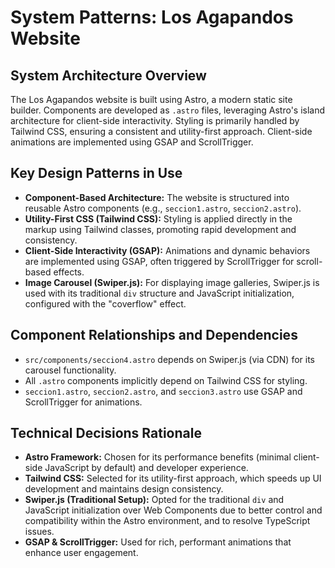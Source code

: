 # System Patterns: Los Agapandos Website

## System Architecture Overview
The Los Agapandos website is built using Astro, a modern static site builder. Components are developed as `.astro` files, leveraging Astro's island architecture for client-side interactivity. Styling is primarily handled by Tailwind CSS, ensuring a consistent and utility-first approach. Client-side animations are implemented using GSAP and ScrollTrigger.

## Key Design Patterns in Use
- **Component-Based Architecture:** The website is structured into reusable Astro components (e.g., `seccion1.astro`, `seccion2.astro`).
- **Utility-First CSS (Tailwind CSS):** Styling is applied directly in the markup using Tailwind classes, promoting rapid development and consistency.
- **Client-Side Interactivity (GSAP):** Animations and dynamic behaviors are implemented using GSAP, often triggered by ScrollTrigger for scroll-based effects.
- **Image Carousel (Swiper.js):** For displaying image galleries, Swiper.js is used with its traditional `div` structure and JavaScript initialization, configured with the "coverflow" effect.

## Component Relationships and Dependencies
- `src/components/seccion4.astro` depends on Swiper.js (via CDN) for its carousel functionality.
- All `.astro` components implicitly depend on Tailwind CSS for styling.
- `seccion1.astro`, `seccion2.astro`, and `seccion3.astro` use GSAP and ScrollTrigger for animations.

## Technical Decisions Rationale
- **Astro Framework:** Chosen for its performance benefits (minimal client-side JavaScript by default) and developer experience.
- **Tailwind CSS:** Selected for its utility-first approach, which speeds up UI development and maintains design consistency.
- **Swiper.js (Traditional Setup):** Opted for the traditional `div` and JavaScript initialization over Web Components due to better control and compatibility within the Astro environment, and to resolve TypeScript issues.
- **GSAP & ScrollTrigger:** Used for rich, performant animations that enhance user engagement.